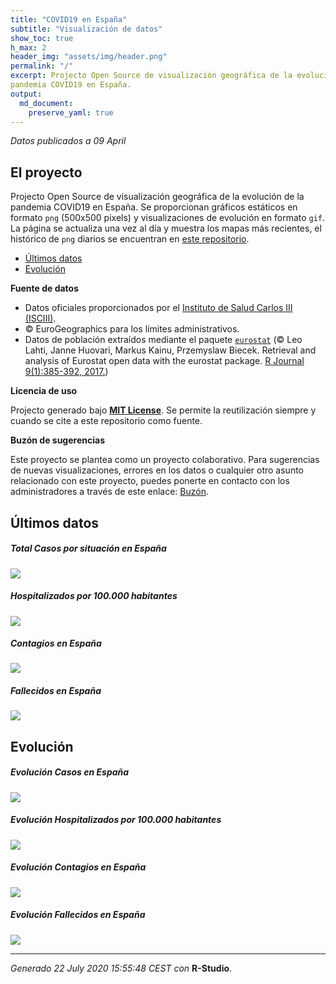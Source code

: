 ```yaml
---
title: "COVID19 en España"
subtitle: "Visualización de datos"
show_toc: true
h_max: 2
header_img: "assets/img/header.png"
permalink: "/"
excerpt: Projecto Open Source de visualización geográfica de la evolución de la
pandemia COVID19 en España.
output: 
  md_document:
    preserve_yaml: true
---
```


*Datos publicados a 09 April*

El proyecto
-----------

Projecto Open Source de visualización geográfica de la evolución de la
pandemia COVID19 en España. Se proporcionan gráficos estáticos en
formato `png` (500x500 pixels) y visualizaciones de evolución en formato
`gif`. La página se actualiza una vez al día y muestra los mapas más
recientes, el histórico de `png` diarios se encuentran en [este
repositorio](https://github.com/dieghernan/COVID19/tree/master/pngs).

-   [Últimos datos](#últimos-datos)
-   [Evolución](#evolución)

**Fuente de datos**

-   Datos oficiales proporcionados por el [Instituto de Salud Carlos III
    (ISCIII)](https://covid19.isciii.es/).
-   © EuroGeographics para los límites administrativos.
-   Datos de población extraídos mediante el paquete
    [`eurostat`](http://ropengov.github.io/eurostat) (© Leo Lahti, Janne
    Huovari, Markus Kainu, Przemyslaw Biecek. Retrieval and analysis of
    Eurostat open data with the eurostat package. [R Journal
    9(1):385-392, 2017.](https://journal.r-project.org/archive/2017/RJ-2017-019/index.html))

**Licencia de uso**

Projecto generado bajo [**MIT License**](./LICENSE). Se permite la
reutilización siempre y cuando se cite a este repositorio como fuente.

**Buzón de sugerencias**

Este proyecto se plantea como un proyecto colaborativo. Para sugerencias
de nuevas visualizaciones, errores en los datos o cualquier otro asunto
relacionado con este proyecto, puedes ponerte en contacto con los
administradores a través de este enlace:
[Buzón](https://github.com/dieghernan/COVID19/issues/new/choose).

Últimos datos
-------------

##### Total Casos por situación en España

![](./assets/CasosAct.png)

##### Hospitalizados por 100.000 habitantes

![](./assets/RatioHospAct.png)

##### Contagios en España

![](./assets/ContagiosAct.png)

##### Fallecidos en España

![](./assets/FallecidosAct.png)

Evolución
---------

##### Evolución Casos en España

![](../assets/Casos.gif)

##### Evolución Hospitalizados por 100.000 habitantes

![](../assets/RatioHosp.gif)

##### Evolución Contagios en España

![](../assets/Contagios.gif)

##### Evolución Fallecidos en España

![](./assets/Fallecidos.gif)

------------------------------------------------------------------------

*Generado 22 July 2020 15:55:48 CEST con* **R-Studio**.
